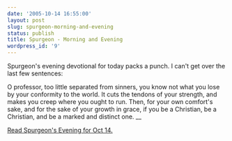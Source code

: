 ```yaml
---
date: '2005-10-14 16:55:00'
layout: post
slug: spurgeon-morning-and-evening
status: publish
title: Spurgeon - Morning and Evening
wordpress_id: '9'
---
```


Spurgeon's evening devotional for today packs a punch.  I can't get over the last few sentences:  
  
O professor, too little separated from sinners, you know not what you lose by your conformity to the world. It cuts the tendons of your strength, and makes you creep where you ought to run. Then, for your own comfort's sake, and for the sake of your growth in grace, if you be a Christian, be a Christian, and be a marked and distinct one. __  
  
[Read Spurgeon's Evening for Oct 14.  
](http://www.ccel.org/ccel/spurgeon/morneve.d1014pm.html)
